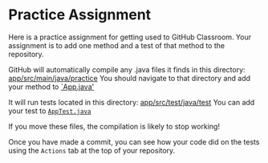 # Practice Assignment
Here is a practice assignment for getting used to GitHub Classroom.
Your assignment is to add one method and a test of that method to the repository.

GitHub will automatically compile any .java files it finds in this directory: [app/src/main/java/practice](https://github.com/SmithCSC210/practice-assignment/blob/main/app/src/main/java/practice)
You should navigate to that directory and add your method to [`App.java'](https://github.com/SmithCSC210/practice-assignment/blob/main/app/src/main/java/practice/App.java)

It will run tests located in this directory: [app/src/test/java/test](https://github.com/SmithCSC210/practice-assignment/tree/main/app/src/test/java/practice)
You can add your test to [`AppTest.java`](https://github.com/SmithCSC210/practice-assignment/tree/main/app/src/test/java/practice/AppTest.java)

If you move these files, the compilation is likely to stop working!

Once you have made a commit, you can see how your code did on the tests using the `Actions` tab at the top of your repository.
